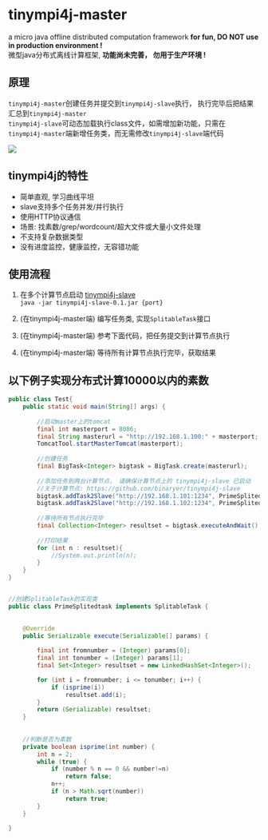 # tinympi4j-master
a micro java offline distributed computation framework __for fun, DO NOT use in production environment !__  
微型java分布式离线计算框架, __功能尚未完善， 勿用于生产环境 !__  

## 原理
`tinympi4j-master`创建任务并提交到`tinympi4j-slave`执行， 执行完毕后把结果汇总到`tinympi4j-master`  
`tinympi4j-slave`可动态加载执行class文件，如需增加新功能，只需在`tinympi4j-master`端新增任务类，而无需修改`tinympi4j-slave`端代码  

![](https://raw.githubusercontent.com/binaryer/tinympi4j-master/master/mapreduce.jpg)

## tinympi4j的特性
+ 简单直观, 学习曲线平坦
+ slave支持多个任务并发/并行执行
+ 使用HTTP协议通信
+ 场景: 找素数/grep/wordcount/超大文件或大量小文件处理
+ 不支持复杂数据类型
+ 没有进度监控，健康监控，无容错功能


## 使用流程
1. 在多个计算节点启动 [tinympi4j-slave](https://github.com/binaryer/tinympi4j-master)  
`java -jar tinympi4j-slave-0.1.jar {port}`

2. (在tinympi4j-master端) 编写任务类, 实现`SplitableTask`接口

3. (在tinympi4j-master端) 参考下面代码，把任务提交到计算节点执行

4. (在tinympi4j-master端) 等待所有计算节点执行完毕，获取结果

## 以下例子实现分布式计算10000以内的素数

```java
public class Test{
	public static void main(String[] args) {
	
		//启动master上的tomcat
		final int masterport = 8086;
		final String masterurl = "http://192.168.1.100:" + masterport;
		TomcatTool.startMasterTomcat(masterport);
	
		//创建任务
		final BigTask<Integer> bigtask = BigTask.create(masterurl);
	
		//添加任务到两台计算节点， 请确保计算节点上的 tinympi4j-slave 已启动
		//关于计算节点: https://github.com/binaryer/tinympi4j-slave
		bigtask.addTask2Slave("http://192.168.1.101:1234", PrimeSplitedtask.class, new Integer[] { 2, 5000 });
		bigtask.addTask2Slave("http://192.168.1.102:1234", PrimeSplitedtask.class, new Integer[] { 5001, 10000 });
	
		//等待所有节点执行完毕
		final Collection<Integer> resultset = bigtask.executeAndWait();
			
		//打印结果
		for (int n : resultset){
			//System.out.println(n);
		}
	}
}
```


```java

//创建SplitableTask的实现类
public class PrimeSplitedtask implements SplitableTask {

	
	@Override
	public Serializable execute(Serializable[] params) {
		
		final int fromnumber = (Integer) params[0];
		final int tonumber = (Integer) params[1];
		final Set<Integer> resultset = new LinkedHashSet<Integer>();

		for (int i = fromnumber; i <= tonumber; i++) {
			if (isprime(i))
				resultset.add(i);
		}
		return (Serializable) resultset;
	}
	
	
	//判断是否为素数
	private boolean isprime(int number) {
		int n = 2;
		while (true) {
			if (number % n == 0 && number!=n)
				return false;
			n++;
			if (n > Math.sqrt(number))
				return true;
		}
	}

}

```